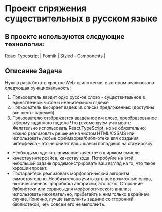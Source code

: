 # Проект спряжения существительных в русском языке
## В проекте используются следующие технологии:
React Typescript | Formik | Styled - Components |

## Описание Задача

Нужно разработать простое Web-приложение, в котором реализована следующая функциональность:
1. Пользователь вводит одно русское слово - существительное в единственном числе и именительном падеже 
2. Пользователь выбирает падеж из списка предложенных (доступны все шесть падежей) 
3. Пользователю отображается введённое им слово, преобразованное в форму заданного падежа Что рекомендуем учитывать: - Желательно использовать React/TypeScript, но не обязательно: можно реализовать решение на чистом HTML/CSS/JS или использовать любые фреймворки/библиотеки для создания интерфейса 
– это не снизит ваши шансы попадания на стажировку.
- Необходимо уделить внимание качеству в широком смысле
- качеству интерфейса, качеству кода. Попробуйте на этой небольшой задаче продемонстрировать ваш взгляд на то, что такое хороший проект.
- Постарайтесь реализовать морфологический алгоритм самостоятельно. Необязательно учитывать все возможные слова, но качественная проработка алгоритма, это плюс. 
Сторонние библиотеки или сервисы для морфологического анализа использовать нежелательно, прибегайте к ним только в крайнем случае. Конечно, лучше выполнить задание со сторонней библиотекой, чем совсем его не выполнить.
